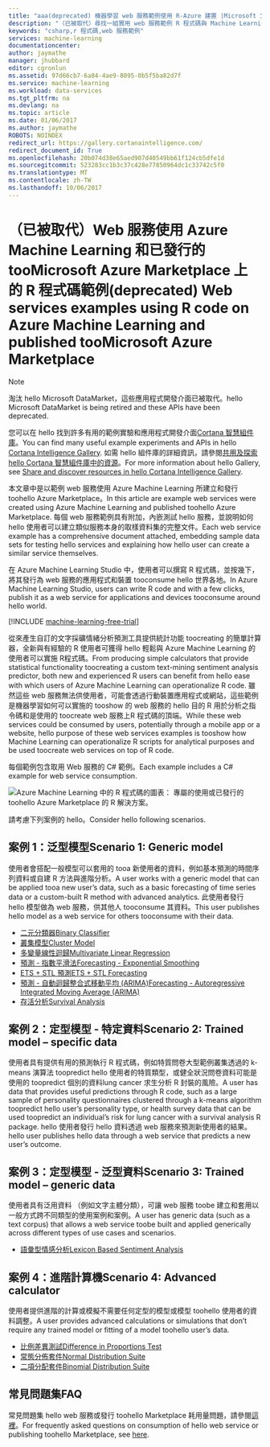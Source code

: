 ```yaml
---
title: "aaa(deprecated) 機器學習 web 服務範例使用 R-Azure 建置 |Microsoft 文件"
description: "（已被取代）尋找一組實用 web 服務範例 R 程式碼與 Machine Learning 中，建立和發行 toohello Azure Marketplace。"
keywords: "csharp,r 程式碼,web 服務範例"
services: machine-learning
documentationcenter: 
author: jaymathe
manager: jhubbard
editor: cgronlun
ms.assetid: 97d66cb7-6a84-4ae9-8095-0b5f5ba82d7f
ms.service: machine-learning
ms.workload: data-services
ms.tgt_pltfrm: na
ms.devlang: na
ms.topic: article
ms.date: 01/06/2017
ms.author: jaymathe
ROBOTS: NOINDEX
redirect_url: https://gallery.cortanaintelligence.com/
redirect_document_id: True
ms.openlocfilehash: 20b074d38e65aed907d40549bb61f124cb5dfe1d
ms.sourcegitcommit: 523283cc1b3c37c428e77850964dc1c33742c5f0
ms.translationtype: MT
ms.contentlocale: zh-TW
ms.lasthandoff: 10/06/2017
---
```

# <a name="deprecated-web-services-examples-using-r-code-on-azure-machine-learning-and-published-toomicrosoft-azure-marketplace"></a><span data-ttu-id="bbeed-104">（已被取代）Web 服務使用 Azure Machine Learning 和已發行的 tooMicrosoft Azure Marketplace 上的 R 程式碼範例</span><span class="sxs-lookup"><span data-stu-id="bbeed-104">(deprecated) Web services examples using R code on Azure Machine Learning and published tooMicrosoft Azure Marketplace</span></span>

> [!NOTE]
> <span data-ttu-id="bbeed-105">淘汰 hello Microsoft DataMarket，這些應用程式開發介面已被取代。</span><span class="sxs-lookup"><span data-stu-id="bbeed-105">hello Microsoft DataMarket is being retired and these APIs have been deprecated.</span></span> 
> 
> <span data-ttu-id="bbeed-106">您可以在 hello 找到許多有用的範例實驗和應用程式開發介面[Cortana 智慧組件庫](http://gallery.cortanaintelligence.com)。</span><span class="sxs-lookup"><span data-stu-id="bbeed-106">You can find many useful example experiments and APIs in hello [Cortana Intelligence Gallery](http://gallery.cortanaintelligence.com).</span></span> <span data-ttu-id="bbeed-107">如需 hello 組件庫的詳細資訊，請參閱[共用及探索 hello Cortana 智慧組件庫中的資源](machine-learning-gallery-how-to-use-contribute-publish.md)。</span><span class="sxs-lookup"><span data-stu-id="bbeed-107">For more information about hello Gallery, see [Share and discover resources in hello Cortana Intelligence Gallery](machine-learning-gallery-how-to-use-contribute-publish.md).</span></span>

<span data-ttu-id="bbeed-108">本文章中是以範例 web 服務使用 Azure Machine Learning 所建立和發行 toohello Azure Marketplace。</span><span class="sxs-lookup"><span data-stu-id="bbeed-108">In this article are example web services were created using Azure Machine Learning and published toohello Azure Marketplace.</span></span> <span data-ttu-id="bbeed-109">每個 web 服務範例具有附加，內嵌測試 hello 服務，並說明如何 hello 使用者可以建立類似服務本身的取樣資料集的完整文件。</span><span class="sxs-lookup"><span data-stu-id="bbeed-109">Each web service example has a comprehensive document attached, embedding sample data sets for testing hello services and explaining how hello user can create a similar service themselves.</span></span> 

<span data-ttu-id="bbeed-110">在 Azure Machine Learning Studio 中，使用者可以撰寫 R 程式碼，並按幾下，將其發行為 web 服務的應用程式和裝置 tooconsume hello 世界各地。</span><span class="sxs-lookup"><span data-stu-id="bbeed-110">In Azure Machine Learning Studio, users can write R code and with a few clicks, publish it as a web service for applications and devices tooconsume around hello world.</span></span> 

[!INCLUDE [machine-learning-free-trial](../../includes/machine-learning-free-trial.md)]

<span data-ttu-id="bbeed-111">從來產生自訂的文字採礦情緒分析預測工具提供統計功能 toocreating 的簡單計算器，全新與有經驗的 R 使用者可獲得 hello 輕鬆與 Azure Machine Learning 的使用者可以實施 R程式碼。</span><span class="sxs-lookup"><span data-stu-id="bbeed-111">From producing simple calculators that provide statistical functionality toocreating a custom text-mining sentiment analysis predictor, both new and experienced R users can benefit from hello ease with which users of Azure Machine Learning can operationalize R code.</span></span> <span data-ttu-id="bbeed-112">雖然這些 web 服務無法供使用者，可能會透過行動裝置應用程式或網站，這些範例是機器學習如何可以實施的 tooshow 的 web 服務的 hello 目的 R 用於分析之指令碼和是使用的 toocreate web 服務上R 程式碼的頂端。</span><span class="sxs-lookup"><span data-stu-id="bbeed-112">While these web services could be consumed by users, potentially through a mobile app or a website, hello purpose of these web services examples is tooshow how Machine Learning can operationalize R scripts for analytical purposes and be used toocreate web services on top of R code.</span></span>

<span data-ttu-id="bbeed-113">每個範例包含取用 Web 服務的 C# 範例。</span><span class="sxs-lookup"><span data-stu-id="bbeed-113">Each example includes a C# example for web service consumption.</span></span>

![Azure Machine Learning 中的 R 程式碼的圖表： 專屬的使用或已發行的 toohello Azure Marketplace 的 R 解決方案。][1]

<span data-ttu-id="bbeed-115">請考慮下列案例的 hello。</span><span class="sxs-lookup"><span data-stu-id="bbeed-115">Consider hello following scenarios.</span></span>

## <a name="scenario-1-generic-model"></a><span data-ttu-id="bbeed-116">案例 1：泛型模型</span><span class="sxs-lookup"><span data-stu-id="bbeed-116">Scenario 1: Generic model</span></span>
<span data-ttu-id="bbeed-117">使用者會搭配一般模型可以套用的 tooa 新使用者的資料，例如基本預測的時間序列資料或自建 R 方法與進階分析。</span><span class="sxs-lookup"><span data-stu-id="bbeed-117">A user works with a generic model that can be applied tooa new user’s data, such as a basic forecasting of time series data or a custom-built R method with advanced analytics.</span></span> <span data-ttu-id="bbeed-118">此使用者發行 hello 模型做為 web 服務，供其他人 tooconsume 其資料。</span><span class="sxs-lookup"><span data-stu-id="bbeed-118">This user publishes hello model as a web service for others tooconsume with their data.</span></span>

* [<span data-ttu-id="bbeed-119">二元分類器</span><span class="sxs-lookup"><span data-stu-id="bbeed-119">Binary Classifier</span></span>](machine-learning-r-csharp-binary-classifier.md)
* [<span data-ttu-id="bbeed-120">叢集模型</span><span class="sxs-lookup"><span data-stu-id="bbeed-120">Cluster Model</span></span>](machine-learning-r-csharp-cluster-model.md)
* [<span data-ttu-id="bbeed-121">多變量線性迴歸</span><span class="sxs-lookup"><span data-stu-id="bbeed-121">Multivariate Linear Regression</span></span>](machine-learning-r-csharp-multivariate-linear-regression.md)
* [<span data-ttu-id="bbeed-122">預測 - 指數平滑法</span><span class="sxs-lookup"><span data-stu-id="bbeed-122">Forecasting - Exponential Smoothing</span></span>](machine-learning-r-csharp-forecasting-exponential-smoothing.md)
* [<span data-ttu-id="bbeed-123">ETS + STL 預測</span><span class="sxs-lookup"><span data-stu-id="bbeed-123">ETS + STL Forecasting</span></span>](machine-learning-r-csharp-retail-demand-forecasting.md)
* [<span data-ttu-id="bbeed-124">預測 - 自動迴歸整合式移動平均 (ARIMA)</span><span class="sxs-lookup"><span data-stu-id="bbeed-124">Forecasting - Autoregressive Integrated Moving Average (ARIMA)</span></span>](machine-learning-r-csharp-arima.md)
* [<span data-ttu-id="bbeed-125">存活分析</span><span class="sxs-lookup"><span data-stu-id="bbeed-125">Survival Analysis</span></span>](machine-learning-r-csharp-survival-analysis.md)

## <a name="scenario-2-trained-model--specific-data"></a><span data-ttu-id="bbeed-126">案例 2：定型模型 - 特定資料</span><span class="sxs-lookup"><span data-stu-id="bbeed-126">Scenario 2: Trained model – specific data</span></span>
<span data-ttu-id="bbeed-127">使用者具有提供有用的預測執行 R 程式碼，例如特質問卷大型範例叢集透過的 k-means 演算法 toopredict hello 使用者的特質類型，或健全狀況問卷資料可能是使用的 toopredict 個別的資料lung cancer 求生分析 R 封裝的風險。</span><span class="sxs-lookup"><span data-stu-id="bbeed-127">A user has data that provides useful predictions through R code, such as a large sample of personality questionnaires clustered through a k-means algorithm toopredict hello user’s personality type, or health survey data that can be used toopredict an individual’s risk for lung cancer with a survival analysis R package.</span></span> <span data-ttu-id="bbeed-128">hello 使用者發行 hello 資料透過 web 服務來預測新使用者的結果。</span><span class="sxs-lookup"><span data-stu-id="bbeed-128">hello user publishes hello data through a web service that predicts a new user’s outcome.</span></span>

## <a name="scenario-3-trained-model--generic-data"></a><span data-ttu-id="bbeed-129">案例 3：定型模型 - 泛型資料</span><span class="sxs-lookup"><span data-stu-id="bbeed-129">Scenario 3: Trained model – generic data</span></span>
<span data-ttu-id="bbeed-130">使用者具有泛用資料 （例如文字主體分類），可讓 web 服務 toobe 建立和套用以一般方式跨不同類型的使用案例和案例。</span><span class="sxs-lookup"><span data-stu-id="bbeed-130">A user has generic data (such as a text corpus) that allows a web service toobe built and applied generically across different types of use cases and scenarios.</span></span>

* [<span data-ttu-id="bbeed-131">語彙型情感分析</span><span class="sxs-lookup"><span data-stu-id="bbeed-131">Lexicon Based Sentiment Analysis</span></span>](machine-learning-r-csharp-lexicon-based-sentiment-analysis.md)

## <a name="scenario-4-advanced-calculator"></a><span data-ttu-id="bbeed-132">案例 4：進階計算機</span><span class="sxs-lookup"><span data-stu-id="bbeed-132">Scenario 4: Advanced calculator</span></span>
<span data-ttu-id="bbeed-133">使用者提供進階的計算或模擬不需要任何定型的模型或模型 toohello 使用者的資料調整。</span><span class="sxs-lookup"><span data-stu-id="bbeed-133">A user provides advanced calculations or simulations that don’t require any trained model or fitting of a model toohello user’s data.</span></span>

* [<span data-ttu-id="bbeed-134">比例差異測試</span><span class="sxs-lookup"><span data-stu-id="bbeed-134">Difference in Proportions Test</span></span>](machine-learning-r-csharp-difference-in-two-proportions.md)
* [<span data-ttu-id="bbeed-135">常態分佈套件</span><span class="sxs-lookup"><span data-stu-id="bbeed-135">Normal Distribution Suite</span></span>](machine-learning-r-csharp-normal-distribution.md)
* [<span data-ttu-id="bbeed-136">二項分配套件</span><span class="sxs-lookup"><span data-stu-id="bbeed-136">Binomial Distribution Suite</span></span>](machine-learning-r-csharp-binomial-distribution.md)

## <a name="faq"></a><span data-ttu-id="bbeed-137">常見問題集</span><span class="sxs-lookup"><span data-stu-id="bbeed-137">FAQ</span></span>
<span data-ttu-id="bbeed-138">常見問題集 hello web 服務或發行 toohello Marketplace 耗用量問題，請參閱[這裡](machine-learning-marketplace-faq.md)。</span><span class="sxs-lookup"><span data-stu-id="bbeed-138">For frequently asked questions on consumption of hello web service or publishing toohello Marketplace, see [here](machine-learning-marketplace-faq.md).</span></span>

[1]: ./media/machine-learning-r-csharp-web-service-examples/machine-learning-r-code-options-for-using-and-sharing-cloud.png



